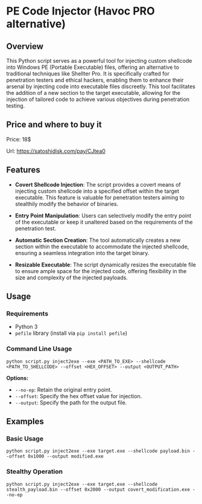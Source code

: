 # PE Code Injector (Havoc PRO alternative)

## Overview

This Python script serves as a powerful tool for injecting custom shellcode into Windows PE (Portable Executable) files, offering an alternative to traditional techniques like Shellter Pro. It is specifically crafted for penetration testers and ethical hackers, enabling them to enhance their arsenal by injecting code into executable files discreetly. This tool facilitates the addition of a new section to the target executable, allowing for the injection of tailored code to achieve various objectives during penetration testing.
## Price and where to buy it

Price: 18$

Url: https://satoshidisk.com/pay/CJtea0

## Features

-   **Covert Shellcode Injection**: The script provides a covert means of injecting custom shellcode into a specified offset within the target executable. This feature is valuable for penetration testers aiming to stealthily modify the behavior of binaries.
    
-   **Entry Point Manipulation**: Users can selectively modify the entry point of the executable or keep it unaltered based on the requirements of the penetration test.
    
-   **Automatic Section Creation**: The tool automatically creates a new section within the executable to accommodate the injected shellcode, ensuring a seamless integration into the target binary.
    
-   **Resizable Executable**: The script dynamically resizes the executable file to ensure ample space for the injected code, offering flexibility in the size and complexity of the injected payloads.
    

## Usage

### Requirements

-   Python 3
-   `pefile` library (install via `pip install pefile`)

### Command Line Usage


`python script.py inject2exe --exe <PATH_TO_EXE> --shellcode <PATH_TO_SHELLCODE> --offset <HEX_OFFSET> --output <OUTPUT_PATH>` 

**Options:**

-   `--no-ep`: Retain the original entry point.
-   `--offset`: Specify the hex offset value for injection.
-   `--output`: Specify the path for the output file.

## Examples

### Basic Usage


`python script.py inject2exe --exe target.exe --shellcode payload.bin --offset 0x1000 --output modified.exe` 

### Stealthy Operation



`python script.py inject2exe --exe target.exe --shellcode stealth_payload.bin --offset 0x2000 --output covert_modification.exe --no-ep` 
